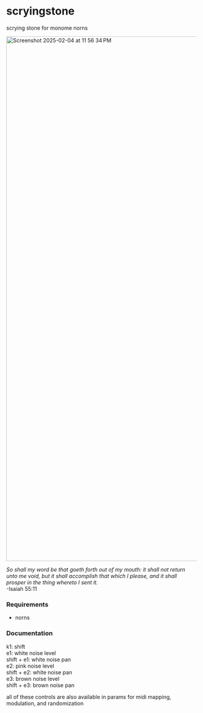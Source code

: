 # scryingstone
scrying stone for monome norns

<img width="1388" alt="Screenshot 2025-02-04 at 11 56 34 PM" src="https://github.com/user-attachments/assets/949d440c-0653-4888-9696-18a94bf43760" />

_So shall my word be that goeth forth out of my mouth: it shall not return unto me void, but it shall accomplish that which I please, and it shall prosper in the thing whereto I sent it._<br>
-Isaiah 55:11

### Requirements

* norns


### Documentation

k1: shift <br>
e1: white noise level <br>
shift + e1: white noise pan <br>
e2: pink noise level <br>
shift + e2: white noise pan <br>
e3: brown noise level <br>
shift + e3: brown noise pan <br>

all of these controls are also available in params for midi mapping, modulation, and randomization
